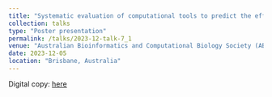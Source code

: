 ```yaml
---
title: "Systematic evaluation of computational tools to predict the effects of mutations on protein stability in the absence of experimental structures"
collection: talks
type: "Poster presentation"
permalink: /talks/2023-12-talk-7_1
venue: "Australian Bioinformatics and Computational Biology Society (ABACBS) 2023 conference"
date: 2023-12-05
location: "Brisbane, Australia"
---
```


Digital copy: <a href="/files/lorne2023_benchmark_qishengpan_poster.pdf" target="_blank">here</a>
